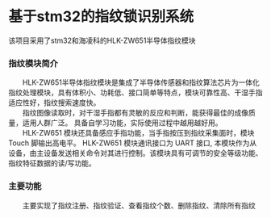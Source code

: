 # 基于stm32的指纹锁识别系统  
  该项目采用了stm32和海凌科的HLK-ZW651半导体指纹模块
  
### 指纹模块简介
　　HLK-ZW651半导体指纹模块是集成了半导体传感器和指纹算法芯片为一体化指纹处理模块，具有体积小、功耗低、接口简单等特点，模块可靠性高、干湿手指适应性好，指纹搜索速度快。  
　　指纹图像读取时，对干湿手指都有灵敏的反应和判断，能获得最佳的成像质量，适用人群广泛。 具备自学习功能，实际使用过程中越用越好用。  
　　HLK-ZW651 模块还具备感应手指功能，当手指按压到指纹采集面时，模块 Touch 脚输出高电平。 HLK-ZW651 模块通讯接口为 UART 接口, 本模块作为从设备，由主设备发送相关命令对其进行控制。该模块具有可调节的安全等级功能、指纹特征数据的读/写功能。
### 主要功能  
　　主要实现了指纹注册、指纹验证、查看指纹个数、删除指纹、清除所有指纹
